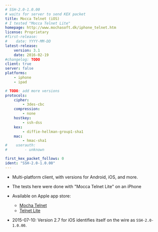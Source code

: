 ```yaml
---
# SSH-2.0-1.0.00
# waits for server to send KEX packet
title: Mocca Telnet (iOS)
# I tested "Mocca Telnet Lite"
homepage: http://www.mochasoft.dk/iphone_telnet.htm
license: Proprietary
#first-release:
#    date: YYYY-MM-DD
latest-release:
    version: 3.1
    date: 2016-02-19
#changelog: TODO
client: true
server: false
platforms:
    - iphone
    - ipad

# TODO: add more versions 
protocols:
    cipher:
        - 3des-cbc
    compression:
        - none
    hostkey:
        - ssh-dss
    kex:
        - diffie-hellman-group1-sha1
    mac:
        - hmac-sha1
#    userauth:
#        - unknown

first_kex_packet_follows: 0
ident: "SSH-2.0-1.0.00"
---
```

* Multi-platform client, with versions for Android, iOS, and more.
* The tests here were done with "Mocca Telnet Lite" on an iPhone
* Available on Apple app store:
  * [Mocha Telnet](https://itunes.apple.com/us/app/id286892932)
  * [Telnet Lite](https://itunes.apple.com/us/app/id286893976)

* 2015-07-10: Version 2.7 for iOS identifies itself on the wire as `SSH-2.0-1.0.00`.
